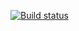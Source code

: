 [![Build status](https://ci.appveyor.com/api/projects/status/3j1avc28swdt05us?svg=true)](https://ci.appveyor.com/project/EvgeniaRodi26715/ci/settings/badges)
